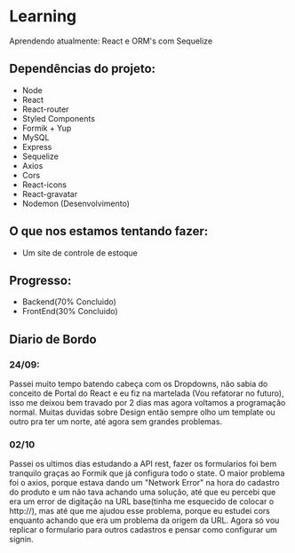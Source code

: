 # Learning
Aprendendo atualmente: React e ORM's com Sequelize

## Dependências do projeto:
- Node
- React
- React-router
- Styled Components
- Formik + Yup
- MySQL
- Express
- Sequelize
- Axios
- Cors
- React-icons
- React-gravatar
- Nodemon (Desenvolvimento)

## O que nos estamos tentando fazer:
- Um site de controle de estoque

## Progresso:
- Backend(70% Concluido)
- FrontEnd(30% Concluido)

## Diario de Bordo

### 24/09:
  Passei muito tempo batendo cabeça com os Dropdowns, não sabia do conceito de Portal do React e eu fiz na martelada (Vou refatorar no futuro), isso me deixou bem travado por 2 dias mas agora voltamos a programação normal. Muitas duvidas sobre Design então sempre olho um template ou outro pra ter um norte, até agora sem grandes problemas.
  
### 02/10
  Passei os ultimos dias estudando a API rest, fazer os formularios foi bem tranquilo graças ao Formik que já configura todo o state. O maior problema foi o axios, porque estava dando um "Network Error" na hora do cadastro do produto e um não tava achando uma solução, até que eu percebi que era um error de digitação na URL base(tinha me esquecido de colocar o http://), mas até que me ajudou esse problema, porque eu estudei cors enquanto achando que era um problema da origem da URL. Agora só vou replicar o formulario para outros cadastros e pensar como configurar um signin. 
